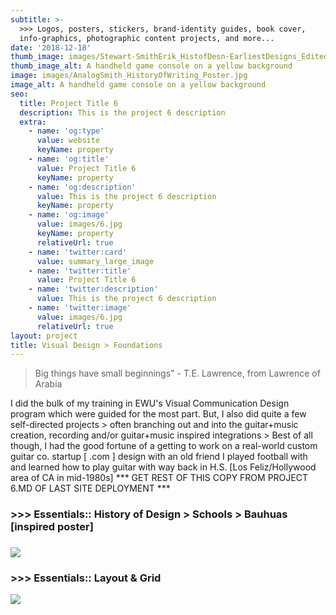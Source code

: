 ```yaml
---
subtitle: >-
  >>> Logos, posters, stickers, brand-identity guides, book cover,
  info-graphics, photographic content projects, and more...
date: '2018-12-18'
thumb_image: images/Stewart-SmithErik_HistofDesn-EarliestDesigns_Edited-Ps.jpg
thumb_image_alt: A handheld game console on a yellow background
image: images/AnalogSmith_HistoryOfWriting_Poster.jpg
image_alt: A handheld game console on a yellow background
seo:
  title: Project Title 6
  description: This is the project 6 description
  extra:
    - name: 'og:type'
      value: website
      keyName: property
    - name: 'og:title'
      value: Project Title 6
      keyName: property
    - name: 'og:description'
      value: This is the project 6 description
      keyName: property
    - name: 'og:image'
      value: images/6.jpg
      keyName: property
      relativeUrl: true
    - name: 'twitter:card'
      value: summary_large_image
    - name: 'twitter:title'
      value: Project Title 6
    - name: 'twitter:description'
      value: This is the project 6 description
    - name: 'twitter:image'
      value: images/6.jpg
      relativeUrl: true
layout: project
title: Visual Design > Foundations
---
```

> Big things have small beginnings" - T.E. Lawrence, from Lawrence of Arabia

I did the bulk of my training in EWU's Visual Communication Design program which were guided for the most part. But, I also did quite a few self-directed projects > often branching out and into the guitar+music creation, recording and/or guitar+music inspired integrations > Best of all though, I had the good fortune of a getting to work on a real-world custom guitar co. startup \[                         .com ] design with an old friend I played football with and learned how to play guitar with way back in H.S. \[Los Feliz/Hollywood area of CA in mid-1980s] \*\*\* GET REST OF THIS COPY FROM PROJECT 6.MD OF LAST SITE DEPLOYMENT \*\*\*

### >>> Essentials:: History of Design > Schools > Bauhuas \[inspired poster]

### ![](/images/pink-sloth.png)

### >>> Essentials:: Layout & Grid

![](/images/Stewart-SmithErik_P4-layoutCompV5a\_800x800.jpg)
